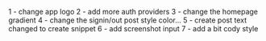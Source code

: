 1 - change app logo
2 - add more auth providers
3 - change the homepage gradient
4 - change the signin/out post style color... 
5 - create post text changed to create snippet
6 - add screenshot input
7 - add a bit cody style
 
